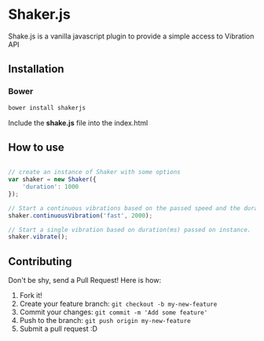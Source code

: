 # Shaker.js

Shake.js is a vanilla javascript plugin to provide a simple access to Vibration API

## Installation

### Bower

```sh
bower install shakerjs
```

Include the **shake.js** file into the index.html


## How to use

```js

// create an instance of Shaker with some options
var shaker = new Shaker({
    'duration': 1000
});

// Start a continuous vibrations based on the passed speed and the duration (ms)
shaker.continuousVibration('fast', 2000);

// Start a single vibration based on duration(ms) passed on instance.
shaker.vibrate();
```


## Contributing

Don't be shy, send a Pull Request! Here is how:

1. Fork it!
2. Create your feature branch: `git checkout -b my-new-feature`
3. Commit your changes: `git commit -m 'Add some feature'`
4. Push to the branch: `git push origin my-new-feature`
5. Submit a pull request :D  